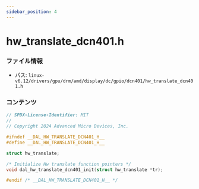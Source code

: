 ```yaml
---
sidebar_position: 4
---
```

# hw_translate_dcn401.h

### ファイル情報

- パス: `linux-v6.12/drivers/gpu/drm/amd/display/dc/gpio/dcn401/hw_translate_dcn401.h`

### コンテンツ

```h
// SPDX-License-Identifier: MIT
//
// Copyright 2024 Advanced Micro Devices, Inc.

#ifndef __DAL_HW_TRANSLATE_DCN401_H__
#define __DAL_HW_TRANSLATE_DCN401_H__

struct hw_translate;

/* Initialize Hw translate function pointers */
void dal_hw_translate_dcn401_init(struct hw_translate *tr);

#endif /* __DAL_HW_TRANSLATE_DCN401_H__ */

```
